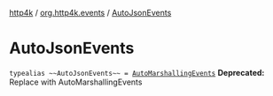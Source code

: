 [http4k](../index.md) / [org.http4k.events](index.md) / [AutoJsonEvents](./-auto-json-events.md)

# AutoJsonEvents

`typealias ~~AutoJsonEvents~~ = `[`AutoMarshallingEvents`](-auto-marshalling-events/index.md)
**Deprecated:** Replace with AutoMarshallingEvents

